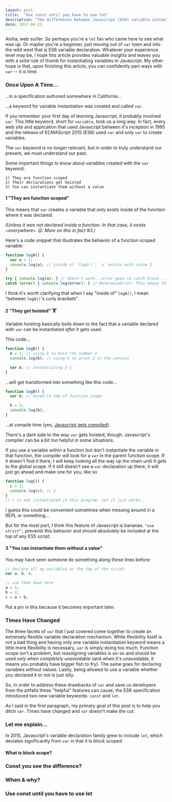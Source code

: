```yaml
---
layout: post
title:  "Use const until you have to use let"
description: "The differences between Javascript (ES6) variable instantiation keywords -- const and let -- and when to use them."
date: 2017-06-22
---
```


Aloha, web surfer. So perhaps you're a `let` fan who came here to see what was up. Or maybe you're a beginner, just moving out of `var` town and into the wild west that is ES6 variable declaration. Whatever your experience level may be, I hope this article provides valuable insights and leaves you with a solid rule of thumb for instantiating variables in Javascript. <!--Also, I think it's worth mentioning that throughout this article I will be using "Javascript" in lieu of the more specific "ES6" because in June 2017, I'd like to believe that the language features introduced in ES6 can now be thought of as just Javascript rather than some other language.--> My other hope is that, upon finishing this article, you can confidently part ways with `var` -- it is time.

### Once Upon A Time...
...in a specification authored somewhere in California...

...a keyword for variable instantiation was created and called `var`. 

If you remember your first day of learning Javascript, it probably involved `var`. This little keyword, short for `variable`, took us a long way. In fact, every web site and application that used Javascript between it's inception in 1995 and the release of ECMAScript 2015 (ES6) used `var` and only `var` to create variables. 

The `var` keyword is no longer relevant, but in order to truly understand our present, we must understand our past.

Some important things to know about variables created with the `var` keyword: 
```
1) They are function scoped
2) Their declarations get hoisted
3) You can instantiate them without a value
```

#### 1 "They are function scoped"

This means that `var` creates a variable that only exists inside of the function where it was declared. 

*(Unless it was not declared inside a function. In that case, it exists ~everywhere~ 😲. More on this in fact #3.)*

Here's a code snippet that illustrates the behavior of a function scoped variable: 
```javascript
function logA() {
  var a = 2;
  console.log(a); // inside of `logA()`, `a` exists with value 2
}

try { console.log(a); } // doesn't work...error goes to catch block...
catch (error) { console.log(error); } // ReferenceError! This means that outside of logA(), `a` is not defined.
```

I think it's worth clarifying that when I say "inside of" `logA()`, I mean "between `logA()`'s curly brackets".

#### 2 "They get hoisted" 🏋

Variable hoisting basically boils down to the fact that a variable declared with `var` can be instantiated *after* it gets used. 

This code...
```javascript
function logB() {
  b = 2; // using b to hold the number 2
  console.log(b); // using b to print 2 in the console

  var b; // instantiating b 🤔
}
```

...will get transformed into something like this code...

```javascript
function logB() {
  var b; // moved to top of function scope

  b = 2;
  console.log(b);
}
```
...at *compile* time (yes, [Javascript gets compiled](https://github.com/getify/You-Dont-Know-JS/blob/31e1d4ff600d88cc2ce243903ab8a3a9d15cce15/scope%20%26%20closures/ch1.md)).

There's a dark side to the way `var` gets hoisted, though. Javascript's compiler can be a bit *too* helpful in some situations.

If you use a variable within a function but don't instantiate the variable in that function, the compiler will look for a `var` in the parent function scope. If it doesn't find it there, t will keep looking all the way up the chain until it gets to the global scope. If it still doesn't see a `var` declaration up there, it will just go ahead and make one for you, like so
```javascript
function logC() {
  c = 2;
  console.log(c); // 2
}
// c is not instantiated in this program, yet it just works...
```

I guess this could be convenient sometimes when messing around in a REPL or something...

But for the most part, I think this feature of Javascript is bananas. `"use strict";` prevents this behavior and should absolutely be included at the top of any ES5 script.

<!-- TODO: Discuss this stack overflow post https://stackoverflow.com/questions/31219420/are-variables-declared-with-let-or-const-not-hoisted-in-es6 somewhere in this section-->

#### 3 "You can instantiate them without a value"

You may have seen someone do something along these lines before:
```javascript
// declare all my variables at the top of the script
var a, b, c;

// use them down here
a = 1;
b = 2;
c = a + b;
```

Put a pin in this because it becomes important later. 

### Times Have Changed

The three facets of `var` that I just covered come together to create an extremely flexible variable declaration mechanism. While flexibility itself is not a bad thing and having only one variable instantiation keyword means a little more flexibility is necessary, `var` is simply doing too much.  Function scope isn't a problem, but reassigning variables is so-so and should be used *only when completely unavoidable* (and when it's unavoidable, it means you probably have bigger fish to fry). The same goes for declaring variables without values. Lastly, being allowed to use a variable whether you declared it or not is just silly.

So, in order to address these drawbacks of `var` and save us developers from the pitfalls these "helpful" features can cause, the ES6 specification introduced two new variable keywords: `const` and `let`.

As I said in the first paragraph, my primary goal of this post is to help you ditch `var`. Times have changed and `var` doesn't make the cut.

### Let me explain...

In 2015, Javascript's variable declaration family grew to include `let`, which deviates significantly from `var` in that it is *block* scoped. 

#### What is block scope?

<!-- Relevant info:
https://stackoverflow.com/questions/31219420/are-variables-declared-with-let-or-const-not-hoisted-in-es6
Blocks As Scopes: https://github.com/getify/You-Dont-Know-JS/blob/master/scope%20%26%20closures/ch3.md#blocks-as-scopes
Let: https://github.com/getify/You-Dont-Know-JS/blob/master/scope%20%26%20closures/ch3.md#let
Garbage Collection: https://github.com/getify/You-Dont-Know-JS/blob/master/scope%20%26%20closures/ch3.md#garbage-collection
Let loops: https://github.com/getify/You-Dont-Know-JS/blob/master/scope%20%26%20closures/ch3.md#let-loops
-->

### Const you see the difference?

### When & why?

### Use const until you have to use let


<!--
OUTLINE:
[x] what we had before: var
[] details of let
[] details of const
[] when to use const
[] when to use let
[] conclusion (use const until you have to use let, never use var)
-->

